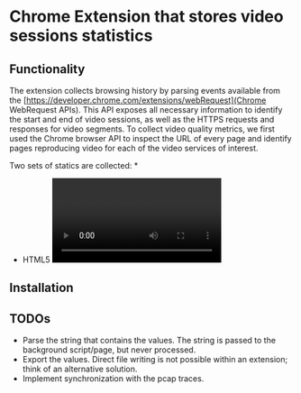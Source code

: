 # Chrome Extension that stores video sessions statistics

## Functionality

The extension collects browsing history by parsing events available from the
[https://developer.chrome.com/extensions/webRequest](Chrome WebRequest APIs). This API exposes all necessary
information to identify the start and end of video sessions, as well as the
HTTPS requests and responses for video segments. To collect video quality
metrics, we first used the Chrome browser API to inspect the URL of every page
and identify pages reproducing video for each of the video services of
interest.

Two sets of statics are collected:
* 
* HTML5 <video> tag

## Installation

## TODOs

* Parse the string that contains the values. The string is passed to the background script/page, but never processed.
* Export the values. Direct file writing is not possible within an extension; think of an alternative solution.
* Implement synchronization with the pcap traces.
